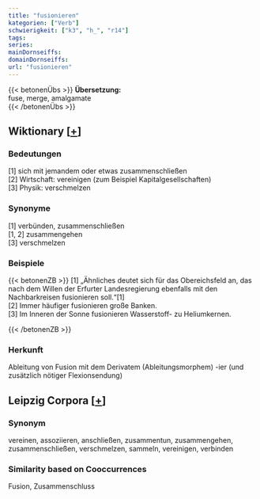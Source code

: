 ```yaml
---
title: "fusionieren"
kategorien: ["Verb"]
schwierigkeit: ["k3", "h_", "r14"]
tags:
series:
mainDornseiffs:
domainDornseiffs:
url: "fusionieren"
---
```


{{< betonenÜbs >}}
**Übersetzung:**  
fuse, merge, amalgamate  
{{< /betonenÜbs >}}

## Wiktionary [[+](https://de.wiktionary.org/wiki/fusionieren)]

### Bedeutungen
[1] sich mit jemandem oder etwas zusammenschließen  
[2] Wirtschaft: vereinigen (zum Beispiel Kapitalgesellschaften)  
[3] Physik: verschmelzen  

### Synonyme
[1] verbünden, zusammenschließen  
[1, 2] zusammengehen  
[3] verschmelzen  

### Beispiele
{{< betonenZB >}}
[1] „Ähnliches deutet sich für das Obereichsfeld an, das nach dem Willen der Erfurter Landesregierung ebenfalls mit den Nachbarkreisen fusionieren soll.“[1]  
[2] Immer häufiger fusionieren große Banken.  
[3] Im Inneren der Sonne fusionieren Wasserstoff- zu Heliumkernen.  

{{< /betonenZB >}}
### Herkunft
Ableitung von Fusion mit dem Derivatem (Ableitungsmorphem) -ier (und zusätzlich nötiger Flexionsendung)  


## Leipzig Corpora [[+](https://corpora.uni-leipzig.de/en/res?word=fusionieren&corpusId=deu_newscrawl-public_2018)]


### Synonym
vereinen, assoziieren, anschließen, zusammentun, zusammengehen, zusammenschließen, verschmelzen, sammeln, vereinigen, verbinden


### Similarity based on Cooccurrences
Fusion, Zusammenschluss

